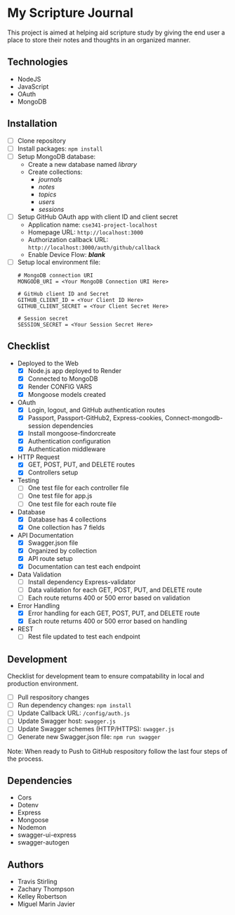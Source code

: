 # My Scripture Journal
This project is aimed at helping aid scripture study by giving the end user a place to store their notes and thoughts in an organized manner.

## Technologies
- NodeJS
- JavaScript
- OAuth
- MongoDB

## Installation
- [ ] Clone repository
- [ ] Install packages: `npm install`
- [ ] Setup MongoDB database:
    - Create a new database named _library_
    - Create collections:
        - _journals_
        - _notes_
        - _topics_
        - _users_
        - _sessions_
- [ ] Setup GitHub OAuth app with client ID and client secret
    - Application name: `cse341-project-localhost`
    - Homepage URL: `http://localhost:3000`
    - Authorization callback URL: `http://localhost:3000/auth/github/callback`
    - Enable Device Flow: ***blank***
- [ ] Setup local environment file: 
    ```
    # MongoDB connection URI
    MONGODB_URI = <Your MongoDB Connection URI Here>

    # GitHub client ID and Secret
    GITHUB_CLIENT_ID = <Your Client ID Here>
    GITHUB_CLIENT_SECRET = <Your Client Secret Here>

    # Session secret
    SESSION_SECRET = <Your Session Secret Here>
    ```

## Checklist
- Deployed to the Web
    - [x] Node.js app deployed to Render
    - [x] Connected to MongoDB
    - [x] Render CONFIG VARS
    - [x] Mongoose models created
- OAuth
    - [x] Login, logout, and GitHub authentication routes
    - [x] Passport, Passport-GitHub2, Express-cookies,
            Connect-mongodb-session dependencies
    - [x] Install mongoose-findorcreate
    - [x] Authentication configuration
    - [x] Authentication middleware
- HTTP Request
    - [x] GET, POST, PUT, and DELETE routes
    - [x] Controllers setup
- Testing
    - [ ] One test file for each controller file
    - [ ] One test file for app.js
    - [ ] One test file for each route file
- Database
    - [x] Database has 4 collections
    - [x] One collection has 7 fields
- API Documentation
    - [x] Swagger.json file
    - [x] Organized by collection
    - [x] API route setup
    - [x] Documentation can test each endpoint
- Data Validation
    - [ ] Install dependency Express-validator
    - [ ] Data validation for each GET, POST, PUT, and DELETE route
    - [ ] Each route returns 400 or 500 error based on validation
- Error Handling
    - [x] Error handling for each GET, POST, PUT, and DELETE route
    - [x] Each route returns 400 or 500 error based on handling
- REST
    - [ ] Rest file updated to test each endpoint

## Development
Checklist for development team to ensure compatability in local and production environment.
- [ ] Pull respository changes
- [ ] Run dependency changes: `npm install`
- [ ] Update Callback URL: `/config/auth.js`
- [ ] Update Swagger host: `swagger.js`
- [ ] Update Swagger schemes (HTTP/HTTPS): `swagger.js`
- [ ] Generate new Swagger.json file: `npm run swagger`

Note: When ready to Push to GitHub respository follow the last four steps of the process.

## Dependencies
- Cors
- Dotenv
- Express
- Mongoose
- Nodemon
- swagger-ui-express
- swagger-autogen

## Authors
- Travis Stirling
- Zachary Thompson 
- Kelley Robertson
- Miguel Marin Javier